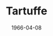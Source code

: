 ---
title: Tartuffe
date: 1966-04-08
closing_date: 1966-04-16
layout: productions
playbill:
Theatre: Theatre Jacksonville
Venue: Little Theatre
cast:
- Madame Pernelle: Elise Hallowes
- Elmire: Evelyn Hughes
- Dorine: Lois Lee Stewart
- Damis: Tom Bridwell
- Mariane: Marcy Massaniso
- Cleante: William Cudlipp
- Flipote: Joanne Ingerson
- Monsieur Orgon: Norman Howard
- Valere: Bud Emerson
- Manservant to Tartuffe: Frank Nearhoof
- Tartuffe: Lowell King
- Loyale: Edward von Rosenberger
- An Officer: Pete Setley
- 1st Sergeant: Harold Nearhoof
- 2nd Sergeant: Frank Nearhoof
crew:
- Director: George Ballis
- Production Designer: Larry Riddle
- Stage Manager:
  - Harold Nearhoof
  - Frank Nearhoof
- Lighting:
  - Charles Vance
  - Frank Berman
  - A. Ira Fink
  - William Cudlipp
- Costumes:
  - Mrs. Harold L. Nearhoof
  - Mrs. Frank Berman
  - Mrs. James Coleman
  - Mrs. James Perry
- Properties:
  - Gladys M. Dale
  - Ellen Black
  - Esther Barnes
  - Judy Pryor
  - Maria Alarcon
- Make-up:
  - Mrs. John Conner
  - Gertrude Moller
  - Doris Thornhill
- Scenery:
  - Pete Setley
  - Maria Alarcon
  - Hal Loweeree
  - Robert Agnew
  - Eve DuPlig
  - Anita Purcell
  - Charles Vance
  - Gladys Dale
  - Dixie Cohen
  - David Kent
- Music Suggestions: Rosalind MacEnulty
understudies:
orchestra:
external_links:
---
